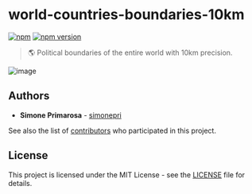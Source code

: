 # world-countries-boundaries-10km
[![npm](https://img.shields.io/npm/dm/world-countries-boundaries-10km.svg)](https://www.npmjs.com/package/world-countries-boundaries-10km) [![npm version](https://img.shields.io/npm/v/world-countries-boundaries-10km.svg)](https://www.npmjs.com/package/world-countries-boundaries-10km)
> 🌎 Political boundaries of the entire world with 10km precision.

![image](https://user-images.githubusercontent.com/3505087/30029694-87f7f35a-918a-11e7-9eb1-12ac1ce1d76b.png)

## Authors
* **Simone Primarosa** - [simonepri](https://github.com/simonepri)

See also the list of [contributors](https://github.com/busrapidohq/world-countries-boundaries/contributors) who participated in this project.

## License
This project is licensed under the MIT License - see the [LICENSE](LICENSE) file for details.
